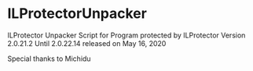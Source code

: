 # ILProtectorUnpacker
ILProtector Unpacker Script for Program protected by ILProtector Version 2.0.21.2 Until 2.0.22.14 released on May 16, 2020

Special thanks to Michidu
